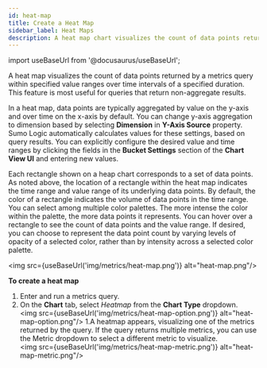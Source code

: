 ```yaml
---
id: heat-map
title: Create a Heat Map
sidebar_label: Heat Maps
description: A heat map chart visualizes the count of data points returned by a metrics query within specified value ranges over time intervals of a specified duration.
---
```


import useBaseUrl from '@docusaurus/useBaseUrl';

A heat map visualizes the count of data points returned by a metrics query within specified value ranges over time intervals of a specified duration. This feature is most useful for queries that return non-aggregate results.

In a heat map, data points are typically aggregated by value on the y-axis and over time on the x-axis by default.
You can change y-axis aggregation to dimension based by selecting **Dimension** in **Y-Axis Source** property.
Sumo Logic automatically calculates values for these settings, based on query results. You can explicitly configure the desired value and time ranges by clicking the fields in the **Bucket Settings** section of the **Chart View UI** and entering new values.

Each rectangle shown on a heap chart corresponds to a set of data points. As noted above, the location of a rectangle within the heat map indicates the time range and value range of its underlying data points. By default, the color of a rectangle indicates the volume of data points in the time range. You can select among multiple color palettes. The more intense the color within the palette, the more data points it represents. You can hover over a rectangle to see the count of data points and the value range. If desired, you can choose to represent the data point count by varying levels of opacity of a selected color, rather than by intensity across a selected color palette.

<img src={useBaseUrl('img/metrics/heat-map.png')} alt="heat-map.png"/>

**To create a heat map**

1. Enter and run a metrics query.
1. On the **Chart** tab, select *Heatmap* from the **Chart Type** dropdown. <br/> <img src={useBaseUrl('img/metrics/heat-map-option.png')} alt="heat-map-option.png"/>
1.A heatmap appears, visualizing one of the metrics returned by the query. If the query returns multiple metrics, you can use the Metric dropdown to select a different metric to visualize.<br/> <img src={useBaseUrl('img/metrics/heat-map-metric.png')} alt="heat-map-metric.png"/>
